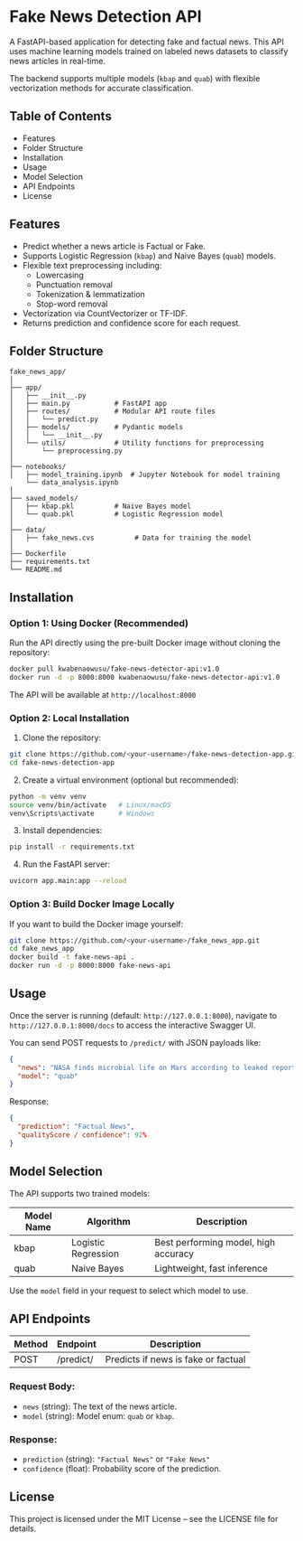 # Fake News Detection API

A FastAPI-based application for detecting fake and factual news. This API uses machine learning models trained on labeled news datasets to classify news articles in real-time.

The backend supports multiple models (`kbap` and `quab`) with flexible vectorization methods for accurate classification.

## Table of Contents

- Features
- Folder Structure
- Installation
- Usage
- Model Selection
- API Endpoints
- License

## Features

- Predict whether a news article is Factual or Fake.
- Supports Logistic Regression (`kbap`) and Naive Bayes (`quab`) models.
- Flexible text preprocessing including:
  - Lowercasing
  - Punctuation removal
  - Tokenization & lemmatization
  - Stop-word removal
- Vectorization via CountVectorizer or TF-IDF.
- Returns prediction and confidence score for each request.

## Folder Structure

```
fake_news_app/
│
├── app/
│   ├── __init__.py
│   ├── main.py           # FastAPI app
│   ├── routes/           # Modular API route files
│   │   └── predict.py
│   ├── models/           # Pydantic models
│   │   └── __init__.py
│   └── utils/            # Utility functions for preprocessing
│       └── preprocessing.py
│
├── notebooks/
│   ├── model_training.ipynb  # Jupyter Notebook for model training
    └── data_analysis.ipynb 
│
├── saved_models/
│   ├── kbap.pkl          # Naive Bayes model
│   └── quab.pkl          # Logistic Regression model
│
├── data/
│   ├── fake_news.cvs          # Data for training the model
│   
├── Dockerfile
├── requirements.txt
└── README.md
```

## Installation

### Option 1: Using Docker (Recommended)

Run the API directly using the pre-built Docker image without cloning the repository:

```bash
docker pull kwabenaowusu/fake-news-detector-api:v1.0
docker run -d -p 8000:8000 kwabenaowusu/fake-news-detector-api:v1.0
```

The API will be available at `http://localhost:8000`

### Option 2: Local Installation

1. Clone the repository:

```bash
git clone https://github.com/<your-username>/fake-news-detection-app.git
cd fake-news-detection-app
```

2. Create a virtual environment (optional but recommended):

```bash
python -m venv venv
source venv/bin/activate   # Linux/macOS
venv\Scripts\activate      # Windows
```

3. Install dependencies:

```bash
pip install -r requirements.txt
```

4. Run the FastAPI server:

```bash
uvicorn app.main:app --reload
```

### Option 3: Build Docker Image Locally

If you want to build the Docker image yourself:

```bash
git clone https://github.com/<your-username>/fake_news_app.git
cd fake_news_app
docker build -t fake-news-api .
docker run -d -p 8000:8000 fake-news-api
```

## Usage

Once the server is running (default: `http://127.0.0.1:8000`), navigate to `http://127.0.0.1:8000/docs` to access the interactive Swagger UI.

You can send POST requests to `/predict/` with JSON payloads like:

```json
{
  "news": "NASA finds microbial life on Mars according to leaked reports...",
  "model": "quab"
}
```

Response:

```json
{
  "prediction": "Factual News",
  "qualityScore / confidence": 92%
}
```

## Model Selection

The API supports two trained models:

| Model Name | Algorithm | Description |
|------------|-----------|-------------|
| kbap | Logistic Regression | Best performing model, high accuracy |
| quab | Naive Bayes | Lightweight, fast inference |

Use the `model` field in your request to select which model to use.

## API Endpoints

| Method | Endpoint | Description |
|--------|----------|-------------|
| POST | /predict/ | Predicts if news is fake or factual |

### Request Body:

- `news` (string): The text of the news article.
- `model` (string): Model enum: `quab` or `kbap`.

### Response:

- `prediction` (string): `"Factual News"` or `"Fake News"`
- `confidence` (float): Probability score of the prediction.

## License

This project is licensed under the MIT License – see the LICENSE file for details.
